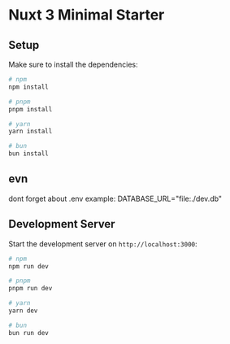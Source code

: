 # Nuxt 3 Minimal Starter


## Setup

Make sure to install the dependencies:

```bash
# npm
npm install

# pnpm
pnpm install

# yarn
yarn install

# bun
bun install
```
## evn 
dont forget about .env
example: DATABASE_URL="file:./dev.db"

## Development Server

Start the development server on `http://localhost:3000`:

```bash
# npm
npm run dev

# pnpm
pnpm run dev

# yarn
yarn dev

# bun
bun run dev
```

